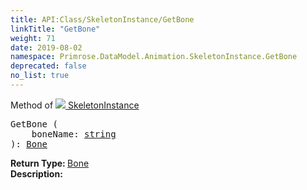 ```yaml
---
title: API:Class/SkeletonInstance/GetBone
linkTitle: "GetBone"
weight: 71
date: 2019-08-02
namespace: Primrose.DataModel.Animation.SkeletonInstance.GetBone
deprecated: false
no_list: true
---
```

Method of <a href="/docs/api-reference/Class/SkeletonInstance"><img src="/icons/silk/bone.png"/>&nbsp;SkeletonInstance</a>
<pre class="method-declaration">
GetBone (
    boneName: <a class="type" href="/docs/api-reference/System/string">string</a>
): <a class="type" href="/docs/api-reference/Class/Bone">Bone</a></pre>
<b>Return Type: </b>
<a class="type" href="/docs/api-reference/Class/Bone">Bone</a>
<br/>
<b>Description: </b>